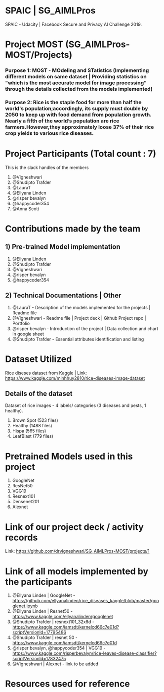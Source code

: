 # SPAIC | SG_AIMLPros

SPAIC - Udacity | Facebook Secure and Privacy AI Challenge 2019.  

# Project MOST (SG_AIMLPros-MOST/Projects)

### Purpose 1: MOST - MOdeling and STatistics (Implementing different models on same dataset | Providing statistics on "which is the most accurate model for image processing" through the details collected from the models implemented) 

### Purpose 2: Rice is the staple food for more than half the world's population;accordingly, its supply must double by 2050 to keep up with food demand from population growth. Nearly a fifth of the world’s population are rice farmers.However,they approximately loose 37% of their rice crop yields to various rice diseases.


# Project Participants (Total count : 7)
This is the slack handles of the members

1) @Vigneshwari 
2) @Shudipto Trafder 
3) @LauraT 
4) @Ellyana Linden
5) @risper bevalyn
6) @happycoder354
7) @Anna Scott    

# Contributions made by the team

## 1) Pre-trained Model implementation 
1) @Ellyana Linden
2) @Shudipto Trafder
3) @Vigneshwari 
4) @risper bevalyn
5) @happycoder354

## 2) Technical Documentations | Other
1) @LauraT - Description of the models implemented for the projects | Readme file
2) @Vigneshwari - Readme file | Project deck | Github Project repo | Portfolio
3) @risper bevalyn - Introduction of the project | Data collection and chart in google sheet
4) @Shudipto Trafder - Essential attributes identification and listing  
   
# Dataset Utilized

Rice diseses dataset from Kaggle | Link:  https://www.kaggle.com/minhhuy2810/rice-diseases-image-dataset

## Details of the dataset

Dataset of rice images -  4 labels/ categories (3 diseases and pests, 1 healthy). 
1) Brown Spot (523 files)
2) Healthy (1488 files)
3) Hispa (565 files)
4) LeafBlast (779 files)

# Pretrained Models used in this project

1) GoogleNet
2) ResNet50
3) VGG19
4) Resnext101
5) Densenet201
6) Alexnet

# Link of our project deck / activity records

Link: https://github.com/drvigneshwari/SG_AIMLPros-MOST/projects/1

# Link of all models implemented by the participants 

1) @Ellyana Linden | GoogleNet - https://github.com/ellyanalinden/rice_diseases_kaggle/blob/master/googlenet.ipynb
2) @Ellyana Linden | Resnet50  - https://www.kaggle.com/ellyanalinden/googlenet
3) @Shudipto Trafder | resnext101_32x8d -  https://www.kaggle.com/iamsdt/kernelcd66c7e01d?scriptVersionId=17795486
4) @Shudipto Trafder | resnet 50 - https://www.kaggle.com/iamsdt/kernelcd66c7e01d
5) @risper bevalyn, @happycoder354 | VGG19 - https://www.kaggle.com/risperbevalyn/rice-leaves-disease-classifier?scriptVersionId=17832475
6) @Vigneshwari | Alexnet -  link to be added

# Resources used for reference



